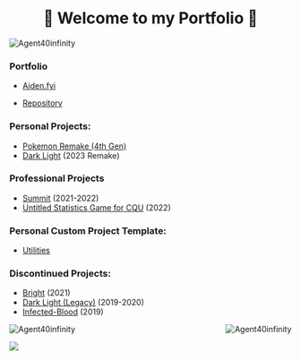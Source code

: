 <h1 align="center">🖤 Welcome to my Portfolio 🖤</h1>   
<p align="left"> <img src="https://komarev.com/ghpvc/?username=Agent40infinity1&label=Profile%20views&color=0e75b6&style=flat" alt="Agent40infinity" /></p> 

### Portfolio
- [Aiden.fyi](http://aiden.fyi/) 

- [Repository](https://github.com/Agent40infinity/Agent40infinity.github.io)

### Personal Projects:
- [Pokemon Remake (4th Gen)](https://github.com/Agent40infinity/Pokemon-4th-Gen-Remake)
- [Dark Light](https://github.com/Agent40infinity/Dark-Light) (2023 Remake)

### Professional Projects
- [Summit](https://coolevil98.itch.io/summitbuild) (2021-2022)
- [Untitled Statistics Game for CQU](https://github.com/Agent40infinity/Untitled-Statistics-Project/) (2022)

### Personal Custom Project Template:

- [Utilities](https://github.com/Agent40infinity/Utilities)

### Discontinued Projects:
- [Bright](https://github.com/Agent40infinity/Bright) (2021)
- [Dark Light (Legacy)](https://github.com/Agent40infinity/Dark-Light-Legacy) (2019-2020)
- [Infected-Blood](https://github.com/Agent40infinity/Infected-Blood) (2019)

<p><img align="left" src="https://github-readme-stats.vercel.app/api/top-langs?username=Agent40infinity&show_icons=true&locale=en&layout=compact&theme=dark&bg_color=0D1117&title_color=FFFFFF&text_color=4d4d4d&icon_color=58A6FF&hide_border=true" alt="Agent40infinity" /></p>
<p>&nbsp;<img align="right" src="https://github-readme-stats.vercel.app/api?username=Agent40infinity&show_icons=true&locale=en&theme=dark&bg_color=0D1117&title_color=FFFFFF&text_color=4d4d4d&icon_color=58A6FF&hide_border=true" alt="Agent40infinity" /></p>
<img src="https://raw.githubusercontent.com/Trilokia/Trilokia/379277808c61ef204768a61bbc5d25bc7798ccf1/bottom_header.svg" />
